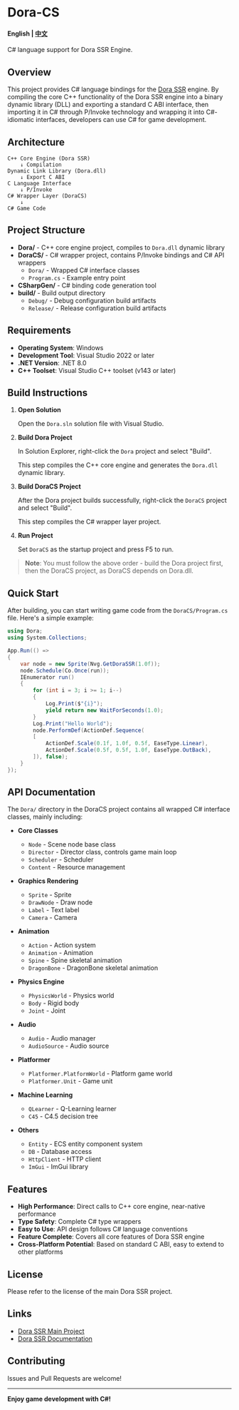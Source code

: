 # Dora-CS

#### English | [中文](README.zh-CN.md)

C# language support for Dora SSR Engine.

## Overview

This project provides C# language bindings for the [Dora SSR](https://github.com/IppClub/Dora-SSR) engine. By compiling the core C++ functionality of the Dora SSR engine into a binary dynamic library (DLL) and exporting a standard C ABI interface, then importing it in C# through P/Invoke technology and wrapping it into C#-idiomatic interfaces, developers can use C# for game development.

## Architecture

```
C++ Core Engine (Dora SSR)
    ↓ Compilation
Dynamic Link Library (Dora.dll)
    ↓ Export C ABI
C Language Interface
    ↓ P/Invoke
C# Wrapper Layer (DoraCS)
    ↓
C# Game Code
```

## Project Structure

- **Dora/** - C++ core engine project, compiles to `Dora.dll` dynamic library
- **DoraCS/** - C# wrapper project, contains P/Invoke bindings and C# API wrappers
  - `Dora/` - Wrapped C# interface classes
  - `Program.cs` - Example entry point
- **CSharpGen/** - C# binding code generation tool
- **build/** - Build output directory
  - `Debug/` - Debug configuration build artifacts
  - `Release/` - Release configuration build artifacts

## Requirements

- **Operating System**: Windows
- **Development Tool**: Visual Studio 2022 or later
- **.NET Version**: .NET 8.0
- **C++ Toolset**: Visual Studio C++ toolset (v143 or later)

## Build Instructions

1. **Open Solution**

   Open the `Dora.sln` solution file with Visual Studio.

2. **Build Dora Project**

   In Solution Explorer, right-click the `Dora` project and select "Build".

   This step compiles the C++ core engine and generates the `Dora.dll` dynamic library.

3. **Build DoraCS Project**

   After the Dora project builds successfully, right-click the `DoraCS` project and select "Build".

   This step compiles the C# wrapper layer project.

4. **Run Project**

   Set `DoraCS` as the startup project and press F5 to run.

> **Note**: You must follow the above order - build the Dora project first, then the DoraCS project, as DoraCS depends on Dora.dll.

## Quick Start

After building, you can start writing game code from the `DoraCS/Program.cs` file. Here's a simple example:

```csharp
using Dora;
using System.Collections;

App.Run(() =>
{
    var node = new Sprite(Nvg.GetDoraSSR(1.0f));
    node.Schedule(Co.Once(run));
    IEnumerator run()
    {
        for (int i = 3; i >= 1; i--)
        {
            Log.Print($"{i}");
            yield return new WaitForSeconds(1.0);
        }
        Log.Print("Hello World");
        node.PerformDef(ActionDef.Sequence(
        [
            ActionDef.Scale(0.1f, 1.0f, 0.5f, EaseType.Linear),
            ActionDef.Scale(0.5f, 0.5f, 1.0f, EaseType.OutBack),
        ]), false);
    }
});
```

## API Documentation

The `Dora/` directory in the DoraCS project contains all wrapped C# interface classes, mainly including:

- **Core Classes**
  - `Node` - Scene node base class
  - `Director` - Director class, controls game main loop
  - `Scheduler` - Scheduler
  - `Content` - Resource management

- **Graphics Rendering**
  - `Sprite` - Sprite
  - `DrawNode` - Draw node
  - `Label` - Text label
  - `Camera` - Camera

- **Animation**
  - `Action` - Action system
  - `Animation` - Animation
  - `Spine` - Spine skeletal animation
  - `DragonBone` - DragonBone skeletal animation

- **Physics Engine**
  - `PhysicsWorld` - Physics world
  - `Body` - Rigid body
  - `Joint` - Joint

- **Audio**
  - `Audio` - Audio manager
  - `AudioSource` - Audio source

- **Platformer**
  - `Platformer.PlatformWorld` - Platform game world
  - `Platformer.Unit` - Game unit

- **Machine Learning**
  - `QLearner` - Q-Learning learner
  - `C45` - C4.5 decision tree

- **Others**
  - `Entity` - ECS entity component system
  - `DB` - Database access
  - `HttpClient` - HTTP client
  - `ImGui` - ImGui library

## Features

- **High Performance**: Direct calls to C++ core engine, near-native performance
- **Type Safety**: Complete C# type wrappers
- **Easy to Use**: API design follows C# language conventions
- **Feature Complete**: Covers all core features of Dora SSR engine
- **Cross-Platform Potential**: Based on standard C ABI, easy to extend to other platforms

## License

Please refer to the license of the main Dora SSR project.

## Links

- [Dora SSR Main Project](https://github.com/IppClub/Dora-SSR)
- [Dora SSR Documentation](https://dora-ssr.net)

## Contributing

Issues and Pull Requests are welcome!

---

**Enjoy game development with C#!** 
